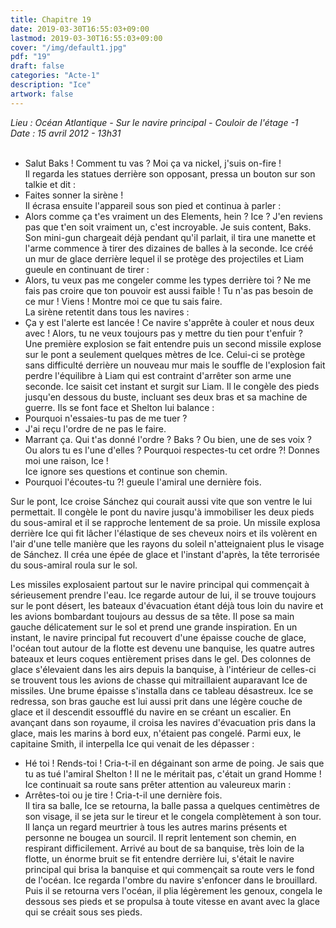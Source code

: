 ```yaml
---
title: Chapitre 19
date: 2019-03-30T16:55:03+09:00
lastmod: 2019-03-30T16:55:03+09:00
cover: "/img/default1.jpg"
pdf: "19"
draft: false
categories: "Acte-1"
description: "Ice"
artwork: false
---
```

_Lieu : Océan Atlantique - Sur le navire principal - Couloir de l'étage -1   
Date : 15 avril 2012 - 13h31_  
     
- Salut Baks ! Comment tu vas ? Moi ça va nickel, j'suis on-fire !    
Il regarda les statues derrière son opposant, pressa un bouton sur son talkie et dit :   
- Faites sonner la sirène !   
Il écrasa ensuite l'appareil sous son pied et continua à parler :   
- Alors comme ça t'es vraiment un des Elements, hein ? Ice ? J'en reviens pas que t'en soit vraiment un, c'est incroyable. Je suis content, Baks.   
Son mini-gun chargeait déjà pendant qu'il parlait, il tira une manette et l'arme commence à tirer des dizaines de balles à la seconde. Ice créé un mur de glace derrière lequel il se protège des projectiles et Liam gueule en continuant de tirer :   
- Alors, tu veux pas me congeler comme les types derrière toi ? Ne me fais pas croire que ton pouvoir est aussi faible ! Tu n'as pas besoin de ce mur ! Viens ! Montre moi ce que tu sais faire.   
La sirène retentit dans tous les navires :   
- Ça y est l'alerte est lancée ! Ce navire s'apprête à couler et nous deux avec ! Alors, tu ne veux toujours pas y mettre du tien pour t'enfuir ?   
Une première explosion se fait entendre puis un second missile explose sur le pont a seulement quelques mètres de Ice. Celui-ci se protège sans difficulté derrière un nouveau mur mais le souffle de l'explosion fait perdre l'équilibre à Liam qui est contraint d'arrêter son arme une seconde. Ice saisit cet instant et surgit sur Liam. Il le congèle des pieds jusqu'en dessous du buste, incluant ses deux bras et sa machine de guerre. Ils se font face et Shelton lui balance :   
- Pourquoi n'essaies-tu pas de me tuer ?   
- J'ai reçu l'ordre de ne pas le faire.   
- Marrant ça. Qui t'as donné l'ordre ? Baks ? Ou bien, une de ses voix ? Ou alors tu es l'une d'elles ? Pourquoi respectes-tu cet ordre ?! Donnes moi une raison, Ice !    
Ice ignore ses questions et continue son chemin.    
- Pourquoi l'écoutes-tu ?! gueule l'amiral une dernière fois.   
   
Sur le pont, Ice croise Sánchez qui courait aussi vite que son ventre le lui permettait. Il congèle le pont du navire jusqu'à immobiliser les deux pieds du sous-amiral et il se rapproche lentement de sa proie. Un missile explosa derrière Ice qui fit lâcher l'élastique de ses cheveux noirs et ils volèrent en l'air d'une telle manière que les rayons du soleil n'atteignaient plus le visage de Sánchez. Il créa une épée de glace et l'instant d'après, la tête terrorisée du sous-amiral roula sur le sol.   
   
Les missiles explosaient partout sur le navire principal qui commençait à sérieusement prendre l'eau. Ice regarde autour de lui, il se trouve toujours sur le pont désert, les bateaux d'évacuation étant déjà tous loin du navire et les avions bombardant toujours au dessus de sa tête. Il pose sa main gauche délicatement sur le sol et prend une grande inspiration. En un instant, le navire principal fut recouvert d'une épaisse couche de glace, l'océan tout autour de la flotte est devenu une banquise, les quatre autres bateaux et leurs coques entièrement prises dans le gel. Des colonnes de glace s'élevaient dans les airs depuis la banquise, à l'intérieur de celles-ci se trouvent tous les avions de chasse qui mitraillaient auparavant Ice de missiles. Une brume épaisse s'installa dans ce tableau désastreux. Ice se redressa, son bras gauche est lui aussi prit dans une légère couche de glace et il descendit essoufflé du navire en se créant un escalier. En avançant dans son royaume, il croisa les navires d'évacuation pris dans la glace, mais les marins à bord eux, n'étaient pas congelé. Parmi eux, le capitaine Smith, il interpella Ice qui venait de les dépasser :   
- Hé toi ! Rends-toi ! Cria-t-il en dégainant son arme de poing. Je sais que tu as tué l'amiral Shelton ! Il ne le méritait pas, c'était un grand Homme !   
Ice continuait sa route sans prêter attention au valeureux marin :   
- Arrêtes-toi ou je tire ! Cria-t-il une dernière fois.    
Il tira sa balle, Ice se retourna, la balle passa a quelques centimètres de son visage, il se jeta sur le tireur et le congela complètement à son tour. Il lança un regard meurtrier à tous les autres marins présents et personne ne bougea un sourcil. Il reprit lentement son chemin, en respirant difficilement. Arrivé au bout de sa banquise, très loin de la flotte, un énorme bruit se fit entendre derrière lui, s'était le navire principal qui brisa la banquise et qui commençait sa route vers le fond de l'océan. Ice regarda l'ombre du navire s'enfoncer dans le brouillard. Puis il se retourna vers l'océan, il plia légèrement les genoux, congela le dessous ses pieds et se propulsa à toute vitesse en avant avec la glace qui se créait sous ses pieds.
